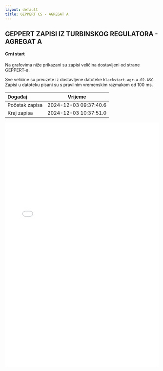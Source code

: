 ```yaml
---
layout: default
title: GEPPERT CS - AGREGAT A
---
```


## GEPPERT ZAPISI IZ TURBINSKOG REGULATORA - AGREGAT A

#### Crni start

Na grafovima niže prikazani su zapisi veličina dostavljeni od strane GEPPERT-a. 

Sve veličine su preuzete iz dostavljene datoteke `blackstart-agr-a-02.ASC`.
Zapisi u datoteku pisani su s pravilnim vremenskim razmakom od 100 ms.

| Događaj        |      Vrijeme           |
| :------------  | :--------------------: |
| Početak zapisa | 2024-12-03 09:37:40.6  |
| Kraj zapisa    | 2024-12-03 10:37:51.0  |
                               

<div class="wide-graph">
    <iframe src="{{ site.baseurl }}/turbinska/blackstart-agr-a-02.html" width="100%" height="800px" frameborder="0"></iframe>
</div>
